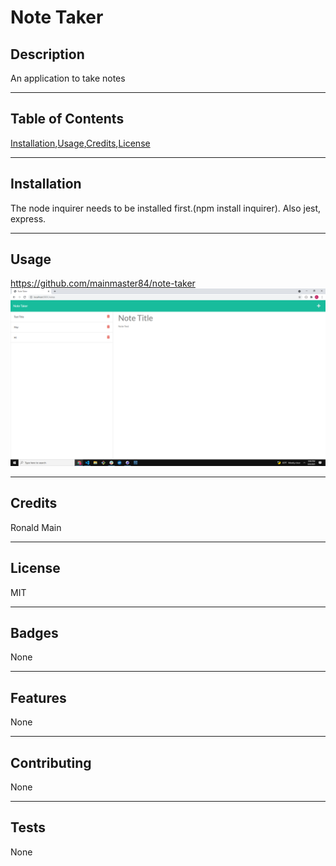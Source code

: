 # Note Taker

## Description
  An application to take notes
  ***
  ## Table of Contents
  [Installation](#installation),[Usage](#usage),[Credits](#credits),[License](#license)
  ***
  ## Installation
  The node inquirer needs to be installed first.(npm install inquirer).
  Also jest, express.
  ***
  ## Usage
  https://github.com/mainmaster84/note-taker
  ![](note-taker.png)
  ***
  ## Credits
  Ronald Main
  ***
  ## License
  MIT
  ***
  ## Badges
  None
  ***
  ## Features
  None
  ***
  ## Contributing
  None
  ***
  ## Tests
  None
